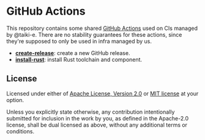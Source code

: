 # GitHub Actions

This repository contains some shared [GitHub Actions][actions] used on CIs
managed by @taiki-e.
There are no stability guarantees for these actions, since they're supposed to
only be used in infra managed by us.

* [**create-release**](create-release): create a new GitHub release.
* [**install-rust**](install-rust): install Rust toolchain and component.

[actions]: https://docs.github.com/en/free-pro-team@latest/actions/creating-actions/about-actions

## License

Licensed under either of [Apache License, Version 2.0](LICENSE-APACHE) or [MIT license](LICENSE-MIT) at your option.

Unless you explicitly state otherwise, any contribution intentionally submitted for inclusion in the work by you, as defined in the Apache-2.0 license, shall be dual licensed as above, without any additional terms or conditions.
